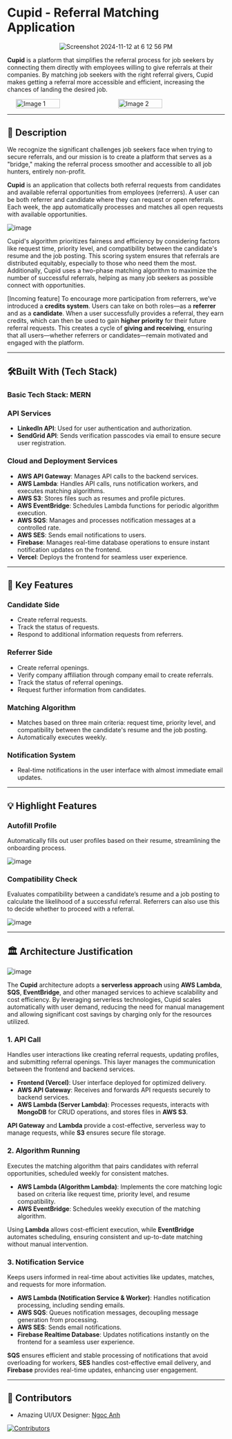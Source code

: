# Cupid - Referral Matching Application

<div align="center">
  <img src="https://github.com/user-attachments/assets/b0c45c4f-5893-4055-bf1a-bd0f621bb7cb" alt="Screenshot 2024-11-12 at 6 12 56 PM">
</div>

**Cupid** is a platform that simplifies the referral process for job seekers by connecting them directly with employees willing to give referrals at their companies. By matching job seekers with the right referral givers, Cupid makes getting a referral more accessible and efficient, increasing the chances of landing the desired job.

<div style="display: flex; justify-content: center;">
  <img src="https://github.com/user-attachments/assets/a8f89e1e-7f75-40c6-a3c3-cadbf5213d04" alt="Image 1" style="margin-right: 10px; width: 45%;">
  <img src="https://github.com/user-attachments/assets/df34c9be-70b9-45e5-b8a6-88defdfabf08" alt="Image 2" style="width: 45%;">
</div>

---

## 📝 Description

We recognize the significant challenges job seekers face when trying to secure referrals, and our mission is to create a platform that serves as a "bridge," making the referral process smoother and accessible to all job hunters, entirely non-profit.

**Cupid** is an application that collects both referral requests from candidates and available referral opportunities from employees (referrers). A user can be both referrer and candidate where they can request or open referrals. Each week, the app automatically processes and matches all open requests with available opportunities.

![image](https://github.com/user-attachments/assets/2d9b5cae-7459-4d62-a456-e0f6fd4ff3da)

Cupid's algorithm prioritizes fairness and efficiency by considering factors like request time, priority level, and compatibility between the candidate's resume and the job posting. This scoring system ensures that referrals are distributed equitably, especially to those who need them the most. Additionally, Cupid uses a two-phase matching algorithm to maximize the number of successful referrals, helping as many job seekers as possible connect with opportunities.

[Incoming feature] To encourage more participation from referrers, we’ve introduced a **credits system**. Users can take on both roles—as a **referrer** and as a **candidate**. When a user successfully provides a referral, they earn credits, which can then be used to gain **higher priority** for their future referral requests. This creates a cycle of **giving and receiving**, ensuring that all users—whether referrers or candidates—remain motivated and engaged with the platform.

---

## 🛠️Built With (Tech Stack)

### Basic Tech Stack: MERN

### API Services

- **LinkedIn API**: Used for user authentication and authorization.
- **SendGrid API**: Sends verification passcodes via email to ensure secure user registration.

### Cloud and Deployment Services

- **AWS API Gateway**: Manages API calls to the backend services.
- **AWS Lambda**: Handles API calls, runs notification workers, and executes matching algorithms.
- **AWS S3**: Stores files such as resumes and profile pictures.
- **AWS EventBridge**: Schedules Lambda functions for periodic algorithm execution.
- **AWS SQS**: Manages and processes notification messages at a controlled rate.
- **AWS SES**: Sends email notifications to users.
- **Firebase**: Manages real-time database operations to ensure instant notification updates on the frontend.
- **Vercel**: Deploys the frontend for seamless user experience.

---

## 🔑 Key Features

### Candidate Side
- Create referral requests.
- Track the status of requests.
- Respond to additional information requests from referrers.

### Referrer Side
- Create referral openings.
- Verify company affiliation through company email to create referrals.
- Track the status of referral openings.
- Request further information from candidates.

### Matching Algorithm
- Matches based on three main criteria: request time, priority level, and compatibility between the candidate's resume and the job posting.
- Automatically executes weekly.

### Notification System
- Real-time notifications in the user interface with almost immediate email updates.

---

## 💡 Highlight Features

### Autofill Profile
Automatically fills out user profiles based on their resume, streamlining the onboarding process.

![image](https://github.com/user-attachments/assets/7dd46f34-85cc-47ae-b323-185d7f2b9e0d)

### Compatibility Check
Evaluates compatibility between a candidate’s resume and a job posting to calculate the likelihood of a successful referral. Referrers can also use this to decide whether to proceed with a referral.

![image](https://github.com/user-attachments/assets/fa877655-895d-48dc-89ee-7272b4dd6130)

---

## 🏛️ Architecture Justification
![image](https://github.com/user-attachments/assets/495eaad7-00d7-45eb-aca9-cfbeed5ba5fe)

The **Cupid** architecture adopts a **serverless approach** using **AWS Lambda**, **SQS**, **EventBridge**, and other managed services to achieve scalability and cost efficiency. By leveraging serverless technologies, Cupid scales automatically with user demand, reducing the need for manual management and allowing significant cost savings by charging only for the resources utilized.

### 1. API Call
Handles user interactions like creating referral requests, updating profiles, and submitting referral openings. This layer manages the communication between the frontend and backend services.

- **Frontend (Vercel)**: User interface deployed for optimized delivery.
- **AWS API Gateway**: Receives and forwards API requests securely to backend services.
- **AWS Lambda (Server Lambda)**: Processes requests, interacts with **MongoDB** for CRUD operations, and stores files in **AWS S3**.

**API Gateway** and **Lambda** provide a cost-effective, serverless way to manage requests, while **S3** ensures secure file storage.

### 2. Algorithm Running
Executes the matching algorithm that pairs candidates with referral opportunities, scheduled weekly for consistent matches.

- **AWS Lambda (Algorithm Lambda)**: Implements the core matching logic based on criteria like request time, priority level, and resume compatibility.
- **AWS EventBridge**: Schedules weekly execution of the matching algorithm.

Using **Lambda** allows cost-efficient execution, while **EventBridge** automates scheduling, ensuring consistent and up-to-date matching without manual intervention.

### 3. Notification Service
Keeps users informed in real-time about activities like updates, matches, and requests for more information.

- **AWS Lambda (Notification Service & Worker)**: Handles notification processing, including sending emails.
- **AWS SQS**: Queues notification messages, decoupling message generation from processing.
- **AWS SES**: Sends email notifications.
- **Firebase Realtime Database**: Updates notifications instantly on the frontend for a seamless user experience.

**SQS** ensures efficient and stable processing of notifications that avoid overloading for workers, **SES** handles cost-effective email delivery, and **Firebase** provides real-time updates, enhancing user engagement.

---

## 👥 Contributors
- Amazing UI/UX Designer: [Ngoc Anh](https://github.com/ljhxksy)

[![Contributors](https://contrib.rocks/image?repo=hoangr1010/Cupid)](https://github.com/hoangr1010/Cupid/graphs/contributors)
